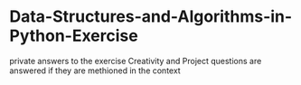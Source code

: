 # Data-Structures-and-Algorithms-in-Python-Exercise
private answers to the exercise
Creativity and Project questions are answered if they are methioned in the context
